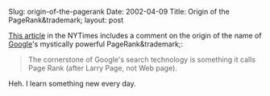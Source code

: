 Slug: origin-of-the-pagerank
Date: 2002-04-09
Title: Origin of the PageRank&trademark;
layout: post

<a href="http://www.nytimes.com/2002/04/08/technology/ebusiness/08GOOG.html">This article</a> in the NYTimes includes a comment on the origin of the name of <a href="http://www.google.com">Google</a>'s mystically powerful PageRank&trademark;:

>The cornerstone of Google's search technology is something it calls Page Rank (after Larry Page, not Web page).

Heh. I learn something new every day.
